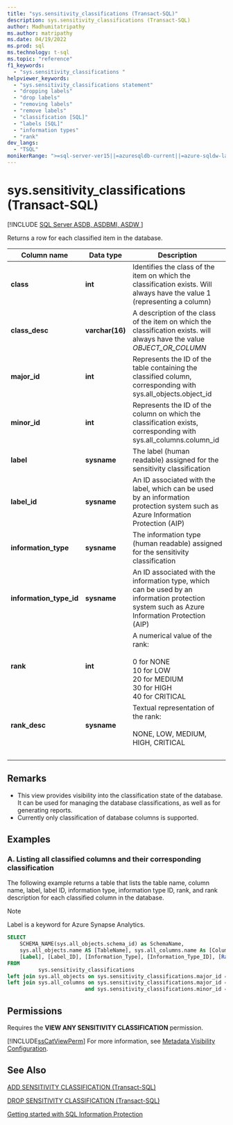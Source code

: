 ```yaml
---
title: "sys.sensitivity_classifications (Transact-SQL)"
description: sys.sensitivity_classifications (Transact-SQL)
author: Madhumitatripathy
ms.author: matripathy
ms.date: 04/19/2022
ms.prod: sql
ms.technology: t-sql
ms.topic: "reference"
f1_keywords:
  - "sys.sensitivity_classifications "
helpviewer_keywords:
  - "sys.sensitivity_classifications statement"
  - "dropping labels"
  - "drop labels"
  - "removing labels"
  - "remove labels"
  - "classification [SQL]"
  - "labels [SQL]"
  - "information types"
  - "rank"
dev_langs:
  - "TSQL"
monikerRange: ">=sql-server-ver15||=azuresqldb-current||=azure-sqldw-latest"
---
```

# sys.sensitivity_classifications (Transact-SQL)
[!INCLUDE [SQL Server ASDB, ASDBMI, ASDW ](../../includes/applies-to-version/sql-asdb-asdbmi-asa.md)]

Returns a row for each classified item in the database.

|Column name|Data type|Description|
|-----------------|---------------|-----------------|  
|**class**|**int**|Identifies the class of the item on which the classification exists. Will always have the value 1 (representing a column)|  
|**class_desc**|**varchar(16)**|A description of the class of the item on which the classification exists. will always have the value *OBJECT_OR_COLUMN*|  
|**major_id**|**int**|Represents the ID of the table containing the classified column, corresponding with sys.all_objects.object_id|  
|**minor_id**|**int**|Represents the ID of the column on which the classification exists, corresponding with sys.all_columns.column_id|   
|**label**|**sysname**|The label (human readable) assigned for the sensitivity classification|  
|**label_id**|**sysname**|An ID associated with the label, which can be used by an information protection system such as Azure Information Protection (AIP)|  
|**information_type**|**sysname**|The information type (human readable) assigned for the sensitivity classification|  
|**information_type_id**|**sysname**|An ID associated with the information type, which can be used by an information protection system such as Azure Information Protection (AIP)|  
|**rank**|**int**|A numerical value of the rank: <br><br>0 for NONE<br>10 for LOW<br>20 for MEDIUM<br>30 for HIGH<br>40 for CRITICAL| 
|**rank_desc**|**sysname**|Textual representation of the rank:  <br><br>NONE, LOW, MEDIUM, HIGH, CRITICAL|  
| &nbsp; | &nbsp; | &nbsp; |

## Remarks  

- This view provides visibility into the classification state of the database. It can be used for managing the database classifications, as well as for generating reports.
- Currently only classification of database columns is supported.
 
## Examples

### A. Listing all classified columns and their corresponding classification

The following example returns a table that lists the table name, column name, label, label ID, information type, information type ID, rank, and rank description for each classified column in the database.

> [!NOTE]
> Label is a keyword for Azure Synapse Analytics.

```sql
SELECT
    SCHEMA_NAME(sys.all_objects.schema_id) as SchemaName,
    sys.all_objects.name AS [TableName], sys.all_columns.name As [ColumnName],
    [Label], [Label_ID], [Information_Type], [Information_Type_ID], [Rank], [Rank_Desc]
FROM
          sys.sensitivity_classifications
left join sys.all_objects on sys.sensitivity_classifications.major_id = sys.all_objects.object_id
left join sys.all_columns on sys.sensitivity_classifications.major_id = sys.all_columns.object_id
                         and sys.sensitivity_classifications.minor_id = sys.all_columns.column_id
```

## Permissions  
 Requires the **VIEW ANY SENSITIVITY CLASSIFICATION** permission. 
 
 [!INCLUDE[ssCatViewPerm](../../includes/sscatviewperm-md.md)] For more information, see [Metadata Visibility Configuration](../../relational-databases/security/metadata-visibility-configuration.md).  

## See Also  

[ADD SENSITIVITY CLASSIFICATION (Transact-SQL)](../../t-sql/statements/add-sensitivity-classification-transact-sql.md)

[DROP SENSITIVITY CLASSIFICATION (Transact-SQL)](../../t-sql/statements/drop-sensitivity-classification-transact-sql.md)

[Getting started with SQL Information Protection](/azure/azure-sql/database/data-discovery-and-classification-overview)
